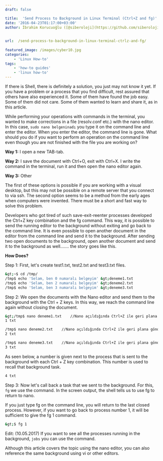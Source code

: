 ```yaml
---
draft: false

title:  'Send Process to Background in Linux Terminal (Ctrl+Z and fg)'
date: '2016-04-23T01:17:00+03:00'
author: İbrahim Korucuoğlu ([@siberoloji](https://github.com/siberoloji))
 
 
url:  /send-process-to-background-in-linux-terminal-ctrlz-and-fg/
 
featured_image: /images/cyber10.jpg
categories:
    - 'Linux How-to'
tags:
    - 'how-to guides'
    - 'linux how-to'
---
```



If there is Shell, there is definitely a solution, you just may not know it yet. If you have a problem or a process that you find difficult, rest assured that others have also experienced it. Some of them have found the job easy. Some of them did not care. Some of them wanted to learn and share it, as in this article.



While performing your operations with commands in the terminal, you wanted to make corrections in a file (resolv.conf etc.) with the nano editor. In this case,  `sudo nano belgeninadı` you type it on the command line and enter the editor. When you enter the editor, the command line is gone. What should you do if you want to perform an operation on the command line even though you are not finished with the file you are working on?



**Way 1:**  I open a new TAB-tab.



**Way 2:**  I save the document with Ctrl+O, exit with Ctrl+X. I write the command in the terminal, run it and then open the nano editor again.



**Way 3:**  Other



The first of these options is possible if you are working with a visual desktop, but this may not be possible on a remote server that you connect to via ssh. The second option seems to be a method from the early ages when computers were invented. There must be a short and fast way to solve this problem.



Developers who got tired of such save-exit-reenter processes developed the Ctrl+Z key combination and the fg command. This way, it is possible to send the running editor to the background without exiting and go back to the command line. It is even possible to open another document in the editor from the command line and send it to the background. After sending two open documents to the background, open another document and send it to the background as well……. the story goes like this.



**How Does?**



Step 1: First, let's create test1.txt, test2.txt and test3.txt files.


```bash
&gt;~$ cd /tmp/
/tmp$ echo 'Selam, ben 0 numaralı belgeyim' &gt;deneme1.txt
/tmp$ echo 'Selam, ben 2 numaralı belgeyim' &gt;deneme2.txt
/tmp$ echo 'Selam, ben 3 numaralı belgeyim' &gt;deneme3.txt
```



Step 2: We open the documents with the Nano editor and send them to the background with the Ctrl + Z keys. In this way, we reach the command line again without closing the document.


```bash
&gt;/tmp$ nano deneme1.txt    //Nano açıldığında Ctrl+Z ile geri plana gönderin.
1 txt

/tmp$ nano deneme2.txt    //Nano açıldığında Ctrl+Z ile geri plana gönderin.
2 txt

/tmp$ nano deneme3.txt    //Nano açıldığında Ctrl+Z ile geri plana gönderin.
3 txt
```



As seen below, a number is given next to the process that is sent to the background with each Ctrl + Z key combination. This number is used to recall that background task.


```bash
4 txt
```



Step 3: Now let's call back a task that we sent to the background. For this,  `fg` we use the command. In the screen output, the shell tells us to use fg to return to nano.



If you just type fg on the command line, you will return to the last closed process. However, if you want to go back to process number 1, it will be sufficient to give the fg 1 command.


```bash
&gt;$ fg 1
```



Edit: (10.05.2017)  If you want to see all the processes running in the background,  `jobs` you can use the command.



Although this article covers the topic using the nano editor, you can also reference the same background using vi or other editors.
